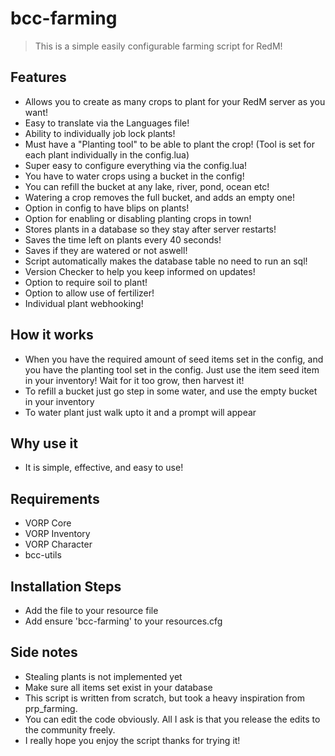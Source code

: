 # bcc-farming

> This is a simple easily configurable farming script for RedM!

## Features
- Allows you to create as many crops to plant for your RedM server as you want!
- Easy to translate via the Languages file!
- Ability to individually job lock plants!
- Must have a "Planting tool" to be able to plant the crop! (Tool is set for each plant individually in the config.lua)
- Super easy to configure everything via the config.lua!
- You have to water crops using a bucket in the config!
- You can refill the bucket at any lake, river, pond, ocean etc!
- Watering a crop removes the full bucket, and adds an empty one!
- Option in config to have blips on plants!
- Option for enabling or disabling planting crops in town!
- Stores plants in a database so they stay after server restarts!
- Saves the time left on plants every 40 seconds!
- Saves if they are watered or not aswell!
- Script automatically makes the database table no need to run an sql!
- Version Checker to help you keep informed on updates!
- Option to require soil to plant!
- Option to allow use of fertilizer!
- Individual plant webhooking!

## How it works
- When you have the required amount of seed items set in the config, and you have the planting tool set in the config. Just use the item seed item in your inventory! Wait for it too grow, then harvest it!
- To refill a bucket just go step in some water, and use the empty bucket in your inventory
- To water plant just walk upto it and a prompt will appear

## Why use it
- It is simple, effective, and easy to use!

## Requirements
- VORP Core
- VORP Inventory
- VORP Character
- bcc-utils

## Installation Steps
- Add the file to your resource file
- Add ensure 'bcc-farming' to your resources.cfg

## Side notes
- Stealing plants is not implemented yet
- Make sure all items set exist in your database
- This script is written from scratch, but took a heavy inspiration from prp_farming.
- You can edit the code obviously. All I ask is that you release the edits to the community freely.
- I really hope you enjoy the script thanks for trying it!
